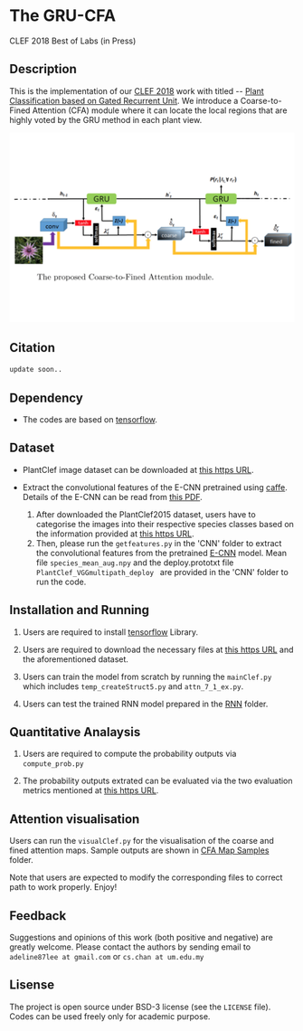 # The GRU-CFA

CLEF 2018 Best of Labs (in Press)


## Description

This is the implementation of our [CLEF 2018](http://clef2018.clef-initiative.eu/) work with titled -- [Plant Classification based on Gated Recurrent Unit](http://cs-chan.com/doc/CLEF2018.pdf). We introduce a Coarse-to-Fined Attention (CFA) module where it can locate the local regions that are highly voted by the GRU method in each plant view.

![demo](CLEF2018.gif)

## Citation 
```sh
update soon..
```

## Dependency

* The codes are based on [tensorflow](https://www.tensorflow.org/).

## Dataset
* PlantClef image dataset can be downloaded at [this https URL](http://www.imageclef.org/lifeclef/2015/plant).

* Extract the convolutional features of the E-CNN pretrained using [caffe](http://caffe.berkeleyvision.org/). Details of the E-CNN can be read from [this PDF](http://cs-chan.com/doc/TIP_Plant.pdf). 

	1. After downloaded the PlantClef2015 dataset, users have to categorise the images into their respective species classes based on the information provided at [this https URL](http://www.imageclef.org/lifeclef/2015/plant).
	2. Then, please run the ``` getfeatures.py ``` in the 'CNN' folder to extract the convolutional features from the pretrained [E-CNN](http://www.cs-chan.com/source/DeepPlant/E_CNN.zip) model.
	    Mean file ``` species_mean_aug.npy ``` and the deploy.prototxt file ``` PlantClef_VGGmultipath_deploy  ``` are provided in the 'CNN' folder to run the code.


## Installation and Running

1. Users are required to install [tensorflow](https://www.tensorflow.org/) Library.

2. Users are required to download the necessary files at [this https URL](https://github.com/cs-chan/Deep-Plant/tree/master/PlantStructNet/Dataset) and the aforementioned dataset.

3. Users can train the model from scratch by running the ``` mainClef.py ``` which includes ``` temp_createStruct5.py ``` and ``` attn_7_1_ex.py ```.

4. Users can test the trained RNN model prepared in the [RNN](https://github.com/cs-chan/Deep-Plant/tree/master/GRU-CFA/RNN) folder.

## Quantitative Analaysis

1. Users are required to compute the probability outputs via  ``` compute_prob.py ``` 

2. The probability outputs extrated can be evaluated via the two evaluation metrics mentioned at [this https URL](https://github.com/cs-chan/Deep-Plant/tree/master/HGO-CNN/matlab).

## Attention visualisation

Users can run the ``` visualClef.py ``` for the visualisation of the coarse and fined attention maps. Sample outputs are shown in [CFA Map Samples](https://github.com/cs-chan/Deep-Plant/tree/master/GRU-CFA/CFA%20Map%20Samples) folder.


Note that users are expected to modify the corresponding files to correct path to work properly. Enjoy!


## Feedback
Suggestions and opinions of this work (both positive and negative) are greatly welcome. Please contact the authors by sending email to ``` adeline87lee at gmail.com ``` or ``` cs.chan at um.edu.my ```

## Lisense
The project is open source under BSD-3 license (see the ``` LICENSE ``` file). Codes can be used freely only for academic purpose.
